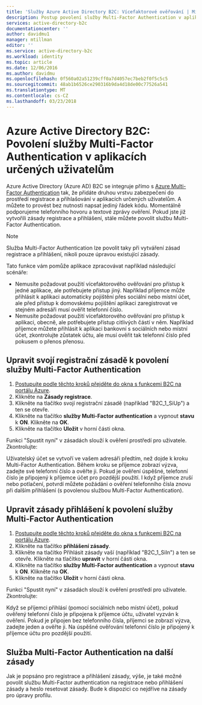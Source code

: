 ```yaml
---
title: 'Služby Azure Active Directory B2C: Vícefaktorové ověřování | Microsoft Docs'
description: Postup povolení služby Multi-Factor Authentication v aplikacích určených zabezpečené službou Azure Active Directory B2C
services: active-directory-b2c
documentationcenter: ''
author: davidmu1
manager: mtillman
editor: ''
ms.service: active-directory-b2c
ms.workload: identity
ms.topic: article
ms.date: 12/06/2016
ms.author: davidmu
ms.openlocfilehash: 0f560a02a51239cff0a7d4057ec7beb2f0f5c5c5
ms.sourcegitcommit: 48ab1b6526ce290316b9da4d18de00c77526a541
ms.translationtype: MT
ms.contentlocale: cs-CZ
ms.lasthandoff: 03/23/2018
---
```

# <a name="azure-active-directory-b2c-enable-multi-factor-authentication-in-your-consumer-facing-applications"></a>Azure Active Directory B2C: Povolení služby Multi-Factor Authentication v aplikacích určených uživatelům
Azure Active Directory (Azure AD) B2C se integruje přímo s [Azure Multi-Factor Authentication](../multi-factor-authentication/multi-factor-authentication.md) tak, že přidáte druhou vrstvu zabezpečení do prostředí registrace a přihlašování v aplikacích určených uživatelům. A můžete to provést bez nutnosti napsat jediný řádek kódu. Momentálně podporujeme telefonního hovoru a textové zprávy ověření. Pokud jste již vytvořili zásady registrace a přihlášení, stále můžete povolit službu Multi-Factor Authentication.

> [!NOTE]
> Služba Multi-Factor Authentication lze povolit taky při vytváření zásad registrace a přihlášení, nikoli pouze úpravou existující zásady.
> 
> 

Tato funkce vám pomůže aplikace zpracovávat například následující scénáře:

* Nemusíte požadovat použití vícefaktorového ověřování pro přístup k jedné aplikace, ale potřebujete přístup jiný. Například příjemce může přihlásit k aplikaci automaticky pojištění přes sociální nebo místní účet, ale před přístup k domovskému pojištění aplikaci zaregistrovat ve stejném adresáři musí ověřit telefonní číslo.
* Nemusíte požadovat použití vícefaktorového ověřování pro přístup k aplikaci, obecně, ale potřebujete přístup citlivých částí v něm. Například příjemce můžete přihlásit k aplikaci bankovní s sociálních nebo místní účet, zkontrolujte zůstatek účtu, ale musí ověřit tak telefonní číslo před pokusem o přenos přenosu.

## <a name="modify-your-sign-up-policy-to-enable-multi-factor-authentication"></a>Upravit svojí registrační zásadě k povolení služby Multi-Factor Authentication
1. [Postupujte podle těchto kroků přejděte do okna s funkcemi B2C na portálu Azure](active-directory-b2c-app-registration.md#navigate-to-b2c-settings).
2. Klikněte na **Zásady registrace**.
3. Klikněte na tlačítko svojí registrační zásadě (například "B2C_1_SiUp") a ten se otevře.
4. Klikněte na tlačítko **služby Multi-Factor authentication** a vypnout **stavu** k **ON**. Klikněte na **OK**.
5. Klikněte na tlačítko **Uložit** v horní části okna.

Funkci "Spustit nyní" v zásadách slouží k ověření prostředí pro uživatele. Zkontrolujte:

Uživatelský účet se vytvoří ve vašem adresáři předtím, než dojde k kroku Multi-Factor Authentication. Během kroku se příjemce zobrazí výzva, zadejte své telefonní číslo a ověřte ji. Pokud je ověření úspěšné, telefonní číslo je připojený k příjemce účet pro pozdější použití. I když příjemce zruší nebo potlačení, potvrdí můžete požádáni o ověření telefonního čísla znovu při dalším přihlášení (s povolenou službou Multi-Factor Authentication).

## <a name="modify-your-sign-in-policy-to-enable-multi-factor-authentication"></a>Upravit zásady přihlášení k povolení služby Multi-Factor Authentication
1. [Postupujte podle těchto kroků přejděte do okna s funkcemi B2C na portálu Azure](active-directory-b2c-app-registration.md#navigate-to-b2c-settings).
2. Klikněte na tlačítko **přihlášení zásady**.
3. Klikněte na tlačítko Přihlásit zásady vaší (například "B2C_1_SiIn") a ten se otevře. Klikněte na tlačítko **upravit** v horní části okna.
4. Klikněte na tlačítko **služby Multi-Factor authentication** a vypnout **stavu** k **ON**. Klikněte na **OK**.
5. Klikněte na tlačítko **Uložit** v horní části okna.

Funkci "Spustit nyní" v zásadách slouží k ověření prostředí pro uživatele. Zkontrolujte:

Když se příjemci přihlásí (pomocí sociálních nebo místní účet), pokud ověřený telefonní číslo je připojena k příjemce účtu, uživatel vyzván k ověření. Pokud je připojen bez telefonního čísla, příjemci se zobrazí výzva, zadejte jeden a ověřte ji. Na úspěšné ověřování telefonní číslo je připojený k příjemce účtu pro pozdější použití.

## <a name="multi-factor-authentication-on-other-policies"></a>Služba Multi-Factor Authentication na další zásady
Jak je popsáno pro registrace a přihlášení zásady, výše, je také možné povolit službu Multi-Factor authentication na registrace nebo přihlášení zásady a heslo resetovat zásady. Bude k dispozici co nejdříve na zásady pro úpravy profilu.

